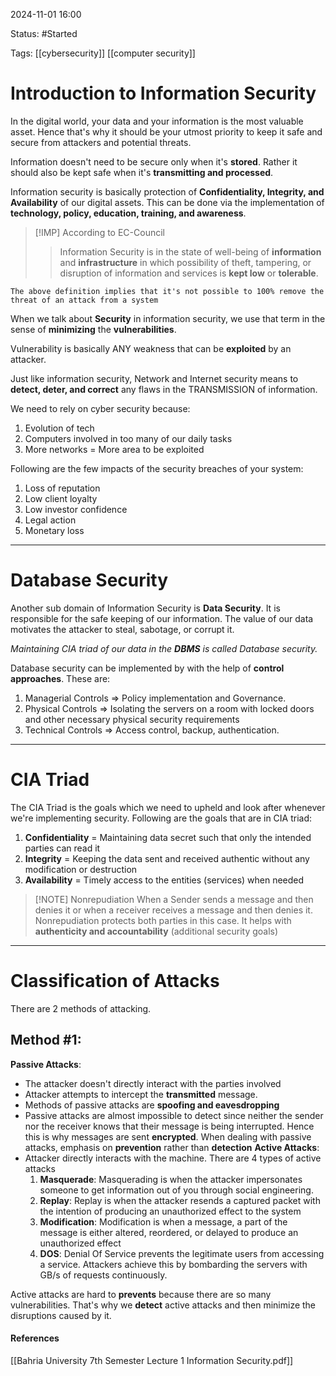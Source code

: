 
2024-11-01 16:00

Status: #Started

Tags:
[[cybersecurity]] [[computer security]]
# Introduction to Information Security

In the digital world, your data and your information is the most valuable asset. Hence that's why it should be your utmost priority to keep it safe and secure from attackers and potential threats. 

Information doesn't need to be secure only when it's **stored**. Rather it should also be kept safe when it's **transmitting and processed**.

Information security is basically protection of **Confidentiality, Integrity, and Availability** of our digital assets. This can be done via the implementation of **technology, policy, education, training, and awareness**.


> [!IMP] According to EC-Council
>> Information Security is in the state of well-being of **information** and **infrastructure** in which possibility of theft, tampering, or disruption of information and services is **kept low** or **tolerable**.
>
	The above definition implies that it's not possible to 100% remove the threat of an attack from a system

When we talk about **Security** in information security, we use that term in the sense of **minimizing** the **vulnerabilities**. 

Vulnerability is basically ANY weakness that can be **exploited** by an attacker.

Just like information security, Network and Internet security means to **detect, deter, and correct** any flaws in the TRANSMISSION of information.

We need to rely on cyber security because:
1. Evolution of tech
2. Computers involved in too many of our daily tasks
3. More networks = More area to be exploited

Following are the few impacts of the security breaches of your system:
1. Loss of reputation
2. Low client loyalty
3. Low investor confidence
4. Legal action
5. Monetary loss

---

# Database Security
Another sub domain of Information Security is **Data Security**. It is responsible for the safe keeping of our information. The value of our data motivates the attacker to steal, sabotage, or corrupt it.

*Maintaining CIA triad of our data in the **DBMS** is called Database security.*

Database security can be implemented by with the help of **control approaches**.
These are:
1. Managerial Controls => Policy implementation and Governance. 
2. Physical Controls => Isolating the servers on a room with locked doors and other necessary physical security requirements 
3. Technical Controls => Access control, backup, authentication.

---

# CIA Triad
The CIA Triad is the goals which we need to upheld and look after whenever we're implementing security. Following are the goals that are in CIA triad:
1. **Confidentiality** = Maintaining data secret such that only the intended parties can read it
2. **Integrity** = Keeping the data sent and received authentic without any modification or destruction
3. **Availability** = Timely access to the entities (services) when needed


> [!NOTE] Nonrepudiation
> When a Sender sends a message and then denies it or when a receiver receives a message and then denies it. Nonrepudiation protects both parties in this case. It helps with **authenticity and accountability** (additional security goals)

---

# Classification of Attacks
There are 2 methods of attacking.
## Method #1:
**Passive Attacks**:
- The attacker doesn't directly interact with the parties involved
- Attacker attempts to intercept the **transmitted** message.
- Methods of passive attacks are **spoofing and eavesdropping**
- Passive attacks are almost impossible to detect since neither the sender nor the receiver knows that their message is being interrupted. Hence this is why messages are sent **encrypted**. When dealing with passive attacks, emphasis on **prevention** rather than **detection**
**Active Attacks**:
- Attacker directly interacts with the machine. There are 4 types of active attacks
	1. **Masquerade**: Masquerading is when the attacker impersonates someone to get information out of you through social engineering.
	2. **Replay**: Replay is when the attacker resends a captured packet with the intention of producing an unauthorized effect to the system
	3. **Modification**: Modification is when a message, a part of the message is either altered, reordered, or delayed to produce an unauthorized effect
	4. **DOS**: Denial Of Service prevents the legitimate users from accessing a service. Attackers achieve this by bombarding the servers with GB/s of requests continuously.

Active attacks are hard to **prevents** because there are so many vulnerabilities. That's why we **detect** active attacks and then minimize the disruptions caused by it.









#### References
[[Bahria University 7th Semester Lecture 1 Information Security.pdf]]